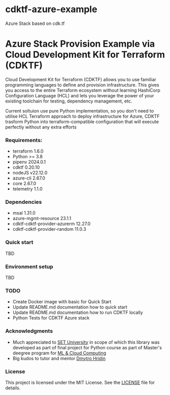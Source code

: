 # cdktf-azure-example
Azure Stack based on cdk.tf


# Azure Stack Provision Example via Cloud Development Kit for Terraform (CDKTF)

Cloud Development Kit for Terraform (CDKTF) allows you to use familiar programming languages to define and provision infrastructure. This gives you access to the entire Terraform ecosystem without learning HashiCorp Configuration Language (HCL) and lets you leverage the power of your existing toolchain for testing, dependency management, etc.

Current soltuion use pure Python implementation, so you don't need to utilise HCL Terraform approach to deploy infrastructure for Azure, CDKTF trasform Python into terraform-compatible configuration that will execute perfectly without any extra efforts


### Requirements:

* terraform 1.6.0
* Python >= 3.8
* pipenv 2024.0.1
* cdktf 0.20.10
* nodeJS v22.12.0
* azure-cli 2.67.0
* core      2.67.0
* telemetry   1.1.0

### Dependencies

* msal 1.31.0
* azure-mgmt-resource 23.1.1
* cdktf-cdktf-provider-azurerm 12.27.0
* cdktf-cdktf-provider-random  11.0.3

### Quick start

TBD

### Environment setup

TBD

### TODO

* Create Docker image with basic for Quick Start
* Update README.md documentation how to quick start
* Update README.md documentation how to run CDKTF locally
* Python Tests for CDKTF Azure stack

### Acknowledgments
* Much appreciated to [SET University](https://www.setuniversity.edu.ua/en/) in scope of which this library was 
developed as part of final project for Python course as part of Master's deegree program for [ML & Cloud Computing](https://www.setuniversity.edu.ua/en/education/computer-science-machine-learning-cloud-computing/)
* Big kudos to tutor and mentor [Dmytro Hridin](https://github.com/dmytrohridin)

### License
This project is licensed under the MIT License. See the [LICENSE](LICENSE) file for details.